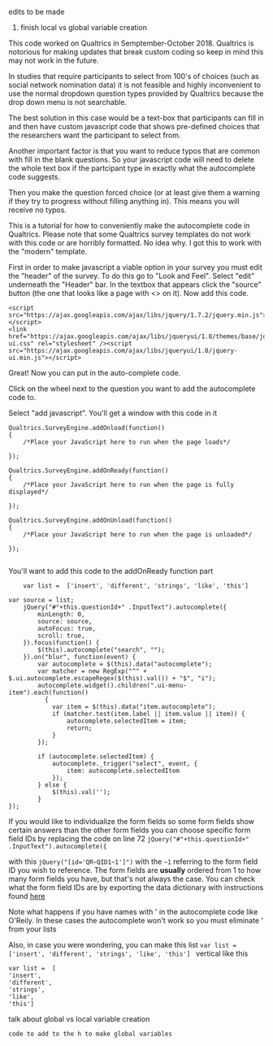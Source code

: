 edits to be made 

1. finish local vs global variable creation 



This code worked on Qualtrics in Semptember-October 2018. Qualtrics is notorious for making updates that break custom coding so keep in mind this may not work in the future. 

In studies that require participants to select from 100's of choices (such as social network nomination data) it is not feasible and highly inconvenient to use the normal dropdown question types provided by Qualtrics because the drop down menu is not searchable.

The best solution in this case would be a text-box that participants can fill in and then have custom javascript code that shows pre-defined choices that the researchers want the participant to select from. 

Another important factor is that you want to reduce typos that are common with fill in the blank questions. So your javascript code will need to delete the whole text box if the partcipant type in exactly what the autocomplete code suggests. 

Then you make the question forced choice (or at least give them a warning if they try to progress without filling anything in). This means you will receive no typos. 

This is a tutorial for how to conveniently make the autocomplete code in Qualtrics. 
Please note that some Qualtrics survey templates do not work with this code or are horribly formatted. No idea why. I got this to work with the "modern" template.


First in order to make javascript a viable option in your survey you must edit the "header" of the survey. To do this go to 
"Look and Feel". Select "edit" underneath the "Header" bar. In the textbox that appears click the "source" button (the one that looks like a page with <> on it). Now add this code. 


```
<script src="https://ajax.googleapis.com/ajax/libs/jquery/1.7.2/jquery.min.js"></script>
<link href="https://ajax.googleapis.com/ajax/libs/jqueryui/1.8/themes/base/jquery-ui.css" rel="stylesheet" /><script src="https://ajax.googleapis.com/ajax/libs/jqueryui/1.8/jquery-ui.min.js"></script>
```

Great! Now you can put in the auto-complete code. 

Click on the wheel next to the question you want to add the autocomplete code to. 

Select "add javascript". You'll get a window with this code in it 

```
Qualtrics.SurveyEngine.addOnload(function()
{
	/*Place your JavaScript here to run when the page loads*/

});

Qualtrics.SurveyEngine.addOnReady(function()
{
	/*Place your JavaScript here to run when the page is fully displayed*/

});

Qualtrics.SurveyEngine.addOnUnload(function()
{
	/*Place your JavaScript here to run when the page is unloaded*/

});


```

You'll want to add this code to the addOnReady function part

```
	var list =  ['insert', 'different', 'strings', 'like', 'this']

var source = list;
	jQuery("#"+this.questionId+" .InputText").autocomplete({
        minLength: 0,
        source: source,
        autoFocus: true,
        scroll: true,
    }).focus(function() {
        $(this).autocomplete("search", "");
    }).on("blur", function(event) {
		var autocomplete = $(this).data("autocomplete");
        var matcher = new RegExp("^" + $.ui.autocomplete.escapeRegex($(this).val()) + "$", "i");
        autocomplete.widget().children(".ui-menu-item").each(function() 
          {
            var item = $(this).data("item.autocomplete");
            if (matcher.test(item.label || item.value || item)) {
                autocomplete.selectedItem = item;
                return;
            }
        });

        if (autocomplete.selectedItem) {
            autocomplete._trigger("select", event, {
                item: autocomplete.selectedItem
            });
        } else {
            $(this).val('');
        }	
});

```
If you would like to individualize the form fields so some form fields show certain answers than the other form fields you can choose specific form field IDs by replacing the code on line 72 
`jQuery("#"+this.questionId+" .InputText").autocomplete({`

with this 
`jQuery("[id='QR~QID1~1']")`
with the `~1` referring to the form field ID you wish to reference. The form fields are <b>usually</b> ordered from 1 to how many form fields you have, but that's not always the case. You can check what the form field IDs are by exporting the data dictionary with instructions found <a href="https://www.qualtrics.com/community/discussion/1062/generate-survey-data-dictionary-and-export-to-word">here</a>
 

Note what happens if you have names with ' in the autocomplete code like O'Reily. In these cases the autocomplete won't work so you must eliminate ' from your lists
 
Also, in case you were wondering, you can make this list `var list =  ['insert', 'different', 'strings', 'like', 'this']
` 
vertical like this 
```
var list =  [
'insert', 
'different', 
'strings', 
'like', 
'this']
```


talk about global vs local variable creation 
```
code to add to the h to make global variables 
```


